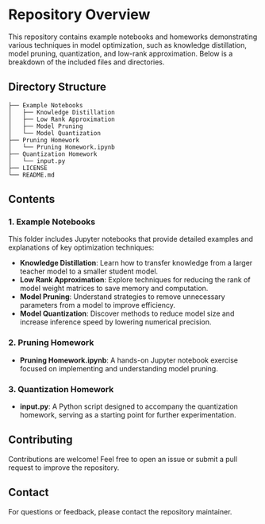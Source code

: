 # Repository Overview

This repository contains example notebooks and homeworks demonstrating various techniques in model optimization, such as knowledge distillation, model pruning, quantization, and low-rank approximation. Below is a breakdown of the included files and directories.

## Directory Structure

```
├── Example Notebooks
│   ├── Knowledge Distillation
│   ├── Low Rank Approximation
│   ├── Model Pruning
│   └── Model Quantization
├── Pruning Homework
│   └── Pruning Homework.ipynb
├── Quantization Homework
│   └── input.py
├── LICENSE
└── README.md
```

## Contents

### 1. Example Notebooks
This folder includes Jupyter notebooks that provide detailed examples and explanations of key optimization techniques:

- **Knowledge Distillation**: Learn how to transfer knowledge from a larger teacher model to a smaller student model.
- **Low Rank Approximation**: Explore techniques for reducing the rank of model weight matrices to save memory and computation.
- **Model Pruning**: Understand strategies to remove unnecessary parameters from a model to improve efficiency.
- **Model Quantization**: Discover methods to reduce model size and increase inference speed by lowering numerical precision.

### 2. Pruning Homework
- **Pruning Homework.ipynb**: A hands-on Jupyter notebook exercise focused on implementing and understanding model pruning.

### 3. Quantization Homework
- **input.py**: A Python script designed to accompany the quantization homework, serving as a starting point for further experimentation.

## Contributing
Contributions are welcome! Feel free to open an issue or submit a pull request to improve the repository.

## Contact
For questions or feedback, please contact the repository maintainer.

